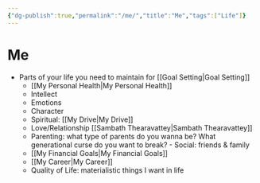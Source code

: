 ```yaml
---
{"dg-publish":true,"permalink":"/me/","title":"Me","tags":["Life"]}
---
```


# Me
- Parts of your life you need to maintain for [[Goal Setting\|Goal Setting]]
	- [[My Personal Health\|My Personal Health]]
	- Intellect
	- Emotions
	- Character
	- Spiritual: [[My Drive\|My Drive]]
	- Love/Relationship [[Sambath Thearavattey\|Sambath Thearavattey]]
	- Parenting: what type of parents do you wanna be? What generational curse do you want to break? - Social: friends & family
	- [[My Financial Goals\|My Financial Goals]]
	- [[My Career\|My Career]]
	- Quality of Life: materialistic things I want in life